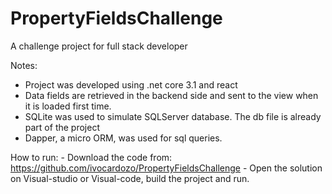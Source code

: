 # PropertyFieldsChallenge
A challenge project for full stack developer

Notes:
- Project was developed using .net core 3.1 and react
- Data fields are retrieved in the backend side and sent to the view when it is loaded first time.
- SQLite was used to simulate SQLServer database. The db file is already part of the project
- Dapper, a micro ORM, was used for sql queries.

How to run:
	- Download the code from: https://github.com/ivocardozo/PropertyFieldsChallenge
	- Open the solution on Visual-studio or Visual-code, build the project and run. 
